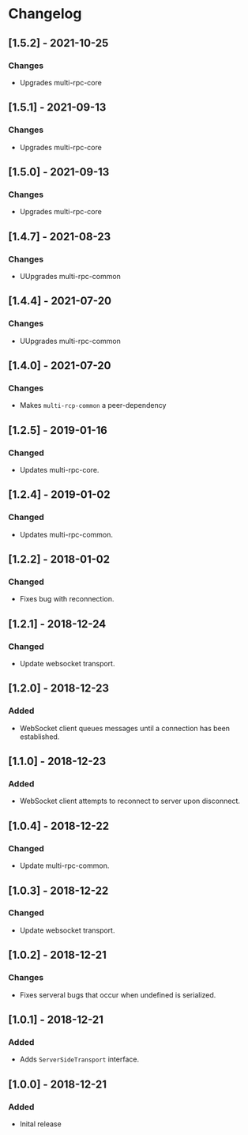 # Changelog

## [1.5.2] - 2021-10-25
### Changes
- Upgrades multi-rpc-core

## [1.5.1] - 2021-09-13
### Changes
- Upgrades multi-rpc-core

## [1.5.0] - 2021-09-13
### Changes
- Upgrades multi-rpc-core

## [1.4.7] - 2021-08-23
### Changes
- UUpgrades multi-rpc-common

## [1.4.4] - 2021-07-20
### Changes
- UUpgrades multi-rpc-common

## [1.4.0] - 2021-07-20
### Changes
- Makes `multi-rcp-common` a peer-dependency

## [1.2.5] - 2019-01-16
### Changed
- Updates multi-rpc-core.

## [1.2.4] - 2019-01-02
### Changed
- Updates multi-rpc-common.

## [1.2.2] - 2018-01-02
### Changed
- Fixes bug with reconnection.

## [1.2.1] - 2018-12-24
### Changed
- Update websocket transport.

## [1.2.0] - 2018-12-23
### Added
- WebSocket client queues messages until a connection has been established.

## [1.1.0] - 2018-12-23
### Added
- WebSocket client attempts to reconnect to server upon disconnect.

## [1.0.4] - 2018-12-22
### Changed
- Update multi-rpc-common.

## [1.0.3] - 2018-12-22
### Changed
- Update websocket transport.

## [1.0.2] - 2018-12-21
### Changes
- Fixes serveral bugs that occur when undefined is serialized.

## [1.0.1] - 2018-12-21
### Added
- Adds `ServerSideTransport` interface.

## [1.0.0] - 2018-12-21
### Added
- Inital release
